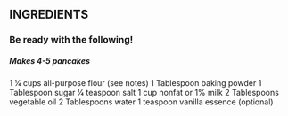 ## INGREDIENTS

### Be ready with the following!

##### Makes 4-5 pancakes

1 1⁄4 cups all-purpose flour (see notes)
1 Tablespoon baking powder
1 Tablespoon sugar
1⁄4 teaspoon salt
1 cup nonfat or 1% milk
2 Tablespoons vegetable oil
2 Tablespoons water
1 teaspoon vanilla essence (optional)